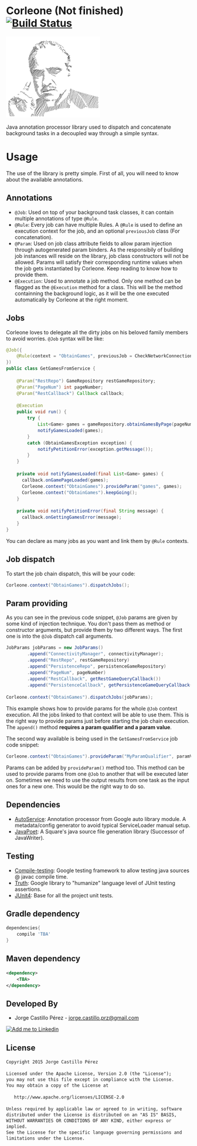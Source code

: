 Corleone (Not finished) [![Build Status](https://travis-ci.org/JorgeCastilloPrz/Corleone.svg?branch=master)](https://travis-ci.org/JorgeCastilloPrz/Corleone)
=======================

![Corleone image](/art/corleone.png)

Java annotation processor library used to dispatch and concatenate background tasks in a decoupled way through a simple syntax.

Usage
=====

The use of the library is pretty simple. First of all, you will need to know about the available annotations.

Annotations
-----------

* `@Job`: Used on top of your background task classes, it can contain multiple annotations of type `@Rule`.
* `@Rule`: Every job can have multiple Rules. A `@Rule` is used to define an execution context for the job, and an optional `previousJob` class (For concatenation).
* `@Param`: Used on job class attribute fields to allow param injection through autogenerated param binders. As the responsibily of building job instances
will reside on the library, job class constructors will not be allowed. Params will satisfy their corresponding runtime values when the job gets instantiated by Corleone.
Keep reading to know how to provide them.
* `@Execution`: Used to annotate a job method. Only one method can be flagged as the `@Execution` method for a class. This will be the method containning the
background logic, as it will be the one executed automatically by Corleone at the right moment.

Jobs
----

Corleone loves to delegate all the dirty jobs on his beloved family members to avoid worries. `@Job` syntax will be like:
```java
@Job({
    @Rule(context = "ObtainGames", previousJob = CheckNetworkConnection.class)
})
public class GetGamesFromService {

    @Param("RestRepo") GameRepository restGameRepository;
    @Param("PageNum") int pageNumber;
    @Param("RestCallback") Callback callback;

    @Execution
    public void run() {
        try {
            List<Game> games = gameRepository.obtainGamesByPage(pageNumber);
            notifyGamesLoaded(games);
        }
        catch (ObtainGamesException exception) {
            notifyPetitionError(exception.getMessage());
        }
    }

    private void notifyGamesLoaded(final List<Game> games) {
      callback.onGamePageLoaded(games);
      Corleone.context("ObtainGames").provideParam("games", games);
      Corleone.context("ObtainGames").keepGoing();
    }

    private void notifyPetitionError(final String message) {
      callback.onGettingGamesError(message);
    }
}
```

You can declare as many jobs as you want and link them by `@Rule` contexts.

Job dispatch
---------------

To start the job chain dispatch, this will be your code:

```java
Corleone.context("ObtainGames").dispatchJobs();
```

Param providing
---------------

As you can see in the previous code snippet, `@Job` params are given by some kind of injection technique. You don't pass them as method or constructor arguments,
 but provide them by two different ways. The first one is into the `@Job` dispatch call arguments.
 
```java
JobParams jobParams = new JobParams()
		.append("ConnectivityManager", connectivityManager);
		.append("RestRepo", restGameRepository)
		.append("PersistenceRepo", persistenceGameRepository)
 		.append("PageNum", pageNumber)
		.append("RestCallback", getRestGameQueryCallback())
		.append("PersistenceCallback", getPersistenceGameQueryCallback());

Corleone.context("ObtainGames").dispatchJobs(jobParams);
```

This example shows how to provide params for the whole `@Job` context execution. All the jobs linked to that context will be able to use them. This is the right 
way to provide params just before starting the job chain execution. The `append()` method **requires a param qualifier and a param value**.

The second way available is being used in the `GetGamesFromService` job code snippet:

```java
Corleone.context("ObtainGames").provideParam("MyParamQualifier", paramValue);
```

Params can be added by `provideParam()` method too. This method can be used to provide params from one `@Job` to another that will be executed later on. Sometimes 
we need to use the output results from one task as the input ones for a new one. This would be the right way to do so.

Dependencies
------------

* [AutoService][dependencies-1]: Annotation processor from Google auto library module. A metadata/config generator to avoid typical ServiceLoader manual setup.
* [JavaPoet][dependencies-2]: A Square's java source file generation library (Successor of JavaWriter).

Testing
-------

* [Compile-testing][testing-libs-1]: Google testing framework to allow testing java sources @ javac compile time.
* [Truth][testing-libs-2]: Google library to "humanize" language level of JUnit testing assertions.
* [JUnit4][testing-libs-3]: Base for all the project unit tests.

Gradle dependency
-----------------

```groovy
dependencies{
    compile 'TBA'
}
```

Maven dependency
----------------

```xml
<dependency>
    <TBA>
</dependency>
```

Developed By
------------
* Jorge Castillo Pérez - <jorge.castillo.prz@gmail.com>

<a href="https://www.linkedin.com/in/jorgecastilloprz">
  <img alt="Add me to Linkedin" src="https://github.com/JorgeCastilloPrz/EasyMVP/blob/master/art/linkedin.png" />
</a>

License
-------

    Copyright 2015 Jorge Castillo Pérez

    Licensed under the Apache License, Version 2.0 (the "License");
    you may not use this file except in compliance with the License.
    You may obtain a copy of the License at

       http://www.apache.org/licenses/LICENSE-2.0

    Unless required by applicable law or agreed to in writing, software
    distributed under the License is distributed on an "AS IS" BASIS,
    WITHOUT WARRANTIES OR CONDITIONS OF ANY KIND, either express or implied.
    See the License for the specific language governing permissions and
    limitations under the License.

 [dependencies-1]: https://github.com/google/auto/tree/master/service
 [dependencies-2]: https://github.com/square/javapoet
 [testing-libs-1]: https://github.com/google/compile-testing
 [testing-libs-2]: https://github.com/google/truth
 [testing-libs-3]: http://junit.org/